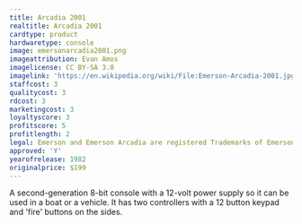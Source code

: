 ```yaml
---
title: Arcadia 2001
realtitle: Arcadia 2001
cardtype: product
hardwaretype: console
image: emersonarcadia2001.png
imageattribution: Evan Amos
imagelicense: CC BY-SA 3.0
imagelink: 'https://en.wikipedia.org/wiki/File:Emerson-Arcadia-2001.jpg'
staffcost: 3
qualitycost: 3
rdcost: 3
marketingcost: 3
loyaltyscore: 3
profitscore: 5
profitlength: 2
legal: Emerson and Emerson Arcadia are registered Trademarks of Emerson Radio Corporation
approved: 'Y'
yearofrelease: 1982
originalprice: $199
---
```


A second-generation 8-bit console with a 12-volt power supply so it can be used in a boat or a vehicle. It has two controllers with a 12 button keypad and 'fire' buttons on the sides.
